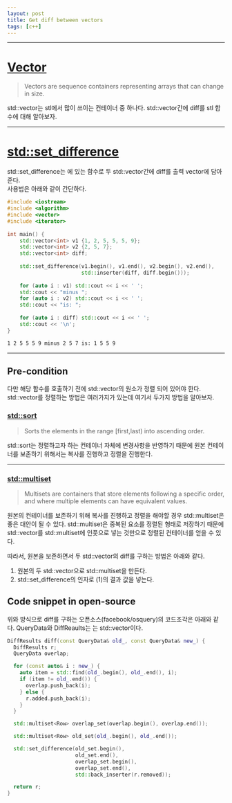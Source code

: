 ```yaml
---
layout: post
title: Get diff between vectors
tags: [c++]
---
```


---

# [Vector](http://www.cplusplus.com/reference/vector/vector/)
> Vectors are sequence containers representing arrays that can change in size.

std::vector는 stl에서 많이 쓰이는 컨테이너 중 하나다. std::vector간에 diff를 stl 함수에 대해 알아보자.

--- 

# [std::set_difference](https://en.cppreference.com/w/cpp/algorithm/set_difference)
std::set_difference는 <algorithm>에 있는 함수로 두 std::vector간에 diff를 출력 vector에 담아준다.  
사용법은 아래와 같이 간단하다.  

```cpp
#include <iostream>
#include <algorithm>
#include <vector>
#include <iterator>
 
int main() {
    std::vector<int> v1 {1, 2, 5, 5, 5, 9};
    std::vector<int> v2 {2, 5, 7};
    std::vector<int> diff;
 
    std::set_difference(v1.begin(), v1.end(), v2.begin(), v2.end(), 
                        std::inserter(diff, diff.begin()));
 
    for (auto i : v1) std::cout << i << ' ';
    std::cout << "minus ";
    for (auto i : v2) std::cout << i << ' ';
    std::cout << "is: ";
 
    for (auto i : diff) std::cout << i << ' ';
    std::cout << '\n';
}
```
```sh
1 2 5 5 5 9 minus 2 5 7 is: 1 5 5 9
```
---

## Pre-condition
다만 해당 함수를 호출하기 전에 std::vector의 원소가 정렬 되어 있어야 한다. std::vector를 정렬하는 방법은 여러가지가 있는데 여기서 두가지 방법을 알아보자.

### [std::sort](http://www.cplusplus.com/reference/algorithm/sort/)
> Sorts the elements in the range [first,last) into ascending order.  

std::sort는 정렬하고자 하는 컨테이너 자체에 변경사항을 반영하기 때문에 원본 컨테이너를 보존하기 위해서는 복사를 진행하고 정렬을 진행한다.

---

### [std::multiset](http://www.cplusplus.com/reference/set/multiset/)
> Multisets are containers that store elements following a specific order, and where multiple elements can have equivalent values.  

원본의 컨테이너를 보존하기 위해 복사를 진행하고 정렬을 해야할 경우 std::multiset은 좋은 대안이 될 수 있다. std::multiset은 중복된 요소를 정렬된 형태로 저장하기 때문에 std::vector를 std::multiset에 인풋으로 넣는 것만으로 정렬된 컨테이너를 얻을 수 있다.

따라서, 원본을 보존하면서 두 std::vector의 diff를 구하는 방법은 아래와 같다.

1. 원본의 두 std::vector으로 std::multiset을 만든다.
2. std::set_difference의 인자로 (1)의 결과 값을 넣는다.

## Code snippet in open-source

위와 방식으로 diff를 구하는 오픈소스(facebook/osquery)의 코드조각은 아래와 같다. QueryData와 DiffReaults는 는 std::vector이다.

```cpp
DiffResults diff(const QueryData& old_, const QueryData& new_) {
  DiffResults r;
  QueryData overlap;

  for (const auto& i : new_) {
    auto item = std::find(old_.begin(), old_.end(), i);
    if (item != old_.end()) {
      overlap.push_back(i);
    } else {
      r.added.push_back(i);
    }
  }

  std::multiset<Row> overlap_set(overlap.begin(), overlap.end());

  std::multiset<Row> old_set(old_.begin(), old_.end());

  std::set_difference(old_set.begin(),
                      old_set.end(),
                      overlap_set.begin(),
                      overlap_set.end(),
                      std::back_inserter(r.removed));

  return r;
}
```
